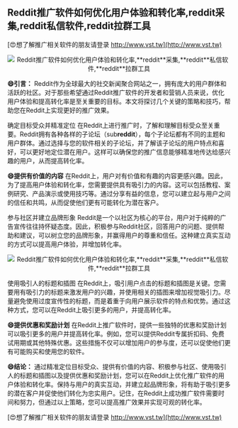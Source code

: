 ## **Reddit推广软件如何优化用户体验和转化率,**reddit**采集,**reddit**私信软件,**reddit**拉群工具**

[😍想了解推广相关软件的朋友请登录 http://www.vst.tw](http://www.vst.tw)

 <center><img src="https://vst.tw/MP4/tuiguang/png/2.png" alt="Reddit推广软件如何优化用户体验和转化率,**reddit**采集,**reddit**私信软件,**reddit**拉群工具"></center>

**😄引言：**
Reddit作为全球最大的社交新闻聚合网站之一，拥有庞大的用户群体和活跃的社区。对于那些希望通过Reddit推广软件的开发者和营销人员来说，优化用户体验和提高转化率是至关重要的目标。本文将探讨几个关键的策略和技巧，帮助您在Reddit上实现更好的推广效果。

确定目标受众并精准定位
在Reddit上进行推广时，了解和理解目标受众至关重要。Reddit拥有各种各样的子论坛（sub**reddit**），每个子论坛都有不同的主题和用户群体。通过选择与您的软件相关的子论坛，并了解该子论坛的用户特点和喜好，可以更好地定位潜在用户。这样可以确保您的推广信息能够精准地传达给感兴趣的用户，从而提高转化率。

**😄提供有价值的内容**
在Reddit上，用户对有价值和有趣的内容更感兴趣。因此，为了提高用户体验和转化率，您需要提供具有吸引力的内容。这可以包括教程、案例研究、产品演示或使用技巧等。通过分享有益的信息，您可以建立起与用户之间的信任和共鸣，从而促使他们更有可能转化为潜在客户。

参与社区并建立品牌形象
Reddit是一个以社区为核心的平台，用户对于纯粹的广告宣传往往持怀疑态度。因此，积极参与Reddit社区，回答用户的问题、提供帮助和建议，可以树立您的品牌形象，并赢得用户的尊重和信任。这种建立真实互动的方式可以提高用户体验，并增加转化率。

 <center><img src="https://vst.tw/MP4/tuiguang/png/5.png" alt="Reddit推广软件如何优化用户体验和转化率,**reddit**采集,**reddit**私信软件,**reddit**拉群工具"></center>

使用吸引人的标题和插图
在Reddit上，吸引用户点击的标题和插图是关键。您需要用有吸引力的标题来激发用户的兴趣，并使用相关的插图来增加视觉吸引力。尽量避免使用过度宣传性的标题，而是着重于向用户展示软件的特点和优势。通过这种方式，您可以在Reddit上吸引更多的用户，并提高转化率。

**😄提供优惠和奖励计划**
在Reddit上推广软件时，提供一些独特的优惠和奖励计划可以吸引更多的用户并提高转化率。例如，您可以提供Reddit专属折扣码、免费试用期或其他特殊优惠。这些措施不仅可以增加用户的参与度，还可以促使他们更有可能购买和使用您的软件。

**😄结论：**
通过精准定位目标受众、提供有价值的内容、积极参与社区、使用吸引人的标题和插图以及提供优惠和奖励计划，您可以在Reddit上优化推广软件的用户体验和转化率。保持与用户的真实互动，并建立起品牌形象，将有助于吸引更多的潜在客户并促使他们转化为忠实用户。记住，在Reddit上成功推广软件需要时间和努力，但通过以上策略，您可以提高推广效果并实现可观的转化率。

[😍想了解推广相关软件的朋友请登录 http://www.vst.tw](http://www.vst.tw)



